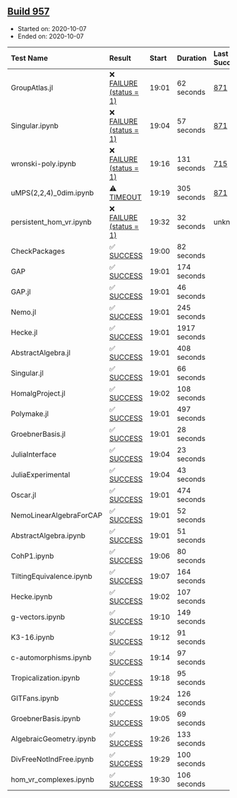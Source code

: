 ## [Build 957](https://oscarci.mathematik.uni-kl.de/job/oscar-stable/957/)

* Started on: 2020-10-07
* Ended on: 2020-10-07

| Test Name    | Result | Start | Duration | Last Success | First Failure |
|:-------------|:-------|:------|:---------|:-------------|:--------------|
| GroupAtlas.jl | ❌ [FAILURE (status = 1)](https://oscarci.mathematik.uni-kl.de/job/oscar-stable/957/artifact/logs/build-957/GroupAtlas.jl.log) | 19:01 | 62 seconds | [871](https://oscarci.mathematik.uni-kl.de/job/oscar-stable/871/) | [872](https://oscarci.mathematik.uni-kl.de/job/oscar-stable/872/) |
| Singular.ipynb | ❌ [FAILURE (status = 1)](https://oscarci.mathematik.uni-kl.de/job/oscar-stable/957/artifact/logs/build-957/Singular.ipynb.log) | 19:04 | 57 seconds | [871](https://oscarci.mathematik.uni-kl.de/job/oscar-stable/871/) | [872](https://oscarci.mathematik.uni-kl.de/job/oscar-stable/872/) |
| wronski-poly.ipynb | ❌ [FAILURE (status = 1)](https://oscarci.mathematik.uni-kl.de/job/oscar-stable/957/artifact/logs/build-957/wronski-poly.ipynb.log) | 19:16 | 131 seconds | [715](https://oscarci.mathematik.uni-kl.de/job/oscar-stable/715/) | [716](https://oscarci.mathematik.uni-kl.de/job/oscar-stable/716/) |
| uMPS(2,2,4)_0dim.ipynb | ⚠ [TIMEOUT](https://oscarci.mathematik.uni-kl.de/job/oscar-stable/957/artifact/logs/build-957/uMPS-2-2-4-_0dim.ipynb.log) | 19:19 | 305 seconds | [871](https://oscarci.mathematik.uni-kl.de/job/oscar-stable/871/) | [872](https://oscarci.mathematik.uni-kl.de/job/oscar-stable/872/) |
| persistent_hom_vr.ipynb | ❌ [FAILURE (status = 1)](https://oscarci.mathematik.uni-kl.de/job/oscar-stable/957/artifact/logs/build-957/persistent_hom_vr.ipynb.log) | 19:32 | 32 seconds | unknown | unknown |
| CheckPackages | ✅ [SUCCESS](https://oscarci.mathematik.uni-kl.de/job/oscar-stable/957/artifact/logs/build-957/CheckPackages.log) | 19:00 | 82 seconds |  |  |
| GAP | ✅ [SUCCESS](https://oscarci.mathematik.uni-kl.de/job/oscar-stable/957/artifact/logs/build-957/GAP.log) | 19:01 | 174 seconds |  |  |
| GAP.jl | ✅ [SUCCESS](https://oscarci.mathematik.uni-kl.de/job/oscar-stable/957/artifact/logs/build-957/GAP.jl.log) | 19:01 | 46 seconds |  |  |
| Nemo.jl | ✅ [SUCCESS](https://oscarci.mathematik.uni-kl.de/job/oscar-stable/957/artifact/logs/build-957/Nemo.jl.log) | 19:01 | 245 seconds |  |  |
| Hecke.jl | ✅ [SUCCESS](https://oscarci.mathematik.uni-kl.de/job/oscar-stable/957/artifact/logs/build-957/Hecke.jl.log) | 19:01 | 1917 seconds |  |  |
| AbstractAlgebra.jl | ✅ [SUCCESS](https://oscarci.mathematik.uni-kl.de/job/oscar-stable/957/artifact/logs/build-957/AbstractAlgebra.jl.log) | 19:01 | 408 seconds |  |  |
| Singular.jl | ✅ [SUCCESS](https://oscarci.mathematik.uni-kl.de/job/oscar-stable/957/artifact/logs/build-957/Singular.jl.log) | 19:01 | 66 seconds |  |  |
| HomalgProject.jl | ✅ [SUCCESS](https://oscarci.mathematik.uni-kl.de/job/oscar-stable/957/artifact/logs/build-957/HomalgProject.jl.log) | 19:02 | 108 seconds |  |  |
| Polymake.jl | ✅ [SUCCESS](https://oscarci.mathematik.uni-kl.de/job/oscar-stable/957/artifact/logs/build-957/Polymake.jl.log) | 19:01 | 497 seconds |  |  |
| GroebnerBasis.jl | ✅ [SUCCESS](https://oscarci.mathematik.uni-kl.de/job/oscar-stable/957/artifact/logs/build-957/GroebnerBasis.jl.log) | 19:01 | 28 seconds |  |  |
| JuliaInterface | ✅ [SUCCESS](https://oscarci.mathematik.uni-kl.de/job/oscar-stable/957/artifact/logs/build-957/JuliaInterface.log) | 19:04 | 23 seconds |  |  |
| JuliaExperimental | ✅ [SUCCESS](https://oscarci.mathematik.uni-kl.de/job/oscar-stable/957/artifact/logs/build-957/JuliaExperimental.log) | 19:04 | 43 seconds |  |  |
| Oscar.jl | ✅ [SUCCESS](https://oscarci.mathematik.uni-kl.de/job/oscar-stable/957/artifact/logs/build-957/Oscar.jl.log) | 19:01 | 474 seconds |  |  |
| NemoLinearAlgebraForCAP | ✅ [SUCCESS](https://oscarci.mathematik.uni-kl.de/job/oscar-stable/957/artifact/logs/build-957/NemoLinearAlgebraForCAP.log) | 19:01 | 52 seconds |  |  |
| AbstractAlgebra.ipynb | ✅ [SUCCESS](https://oscarci.mathematik.uni-kl.de/job/oscar-stable/957/artifact/logs/build-957/AbstractAlgebra.ipynb.log) | 19:01 | 51 seconds |  |  |
| CohP1.ipynb | ✅ [SUCCESS](https://oscarci.mathematik.uni-kl.de/job/oscar-stable/957/artifact/logs/build-957/CohP1.ipynb.log) | 19:06 | 80 seconds |  |  |
| TiltingEquivalence.ipynb | ✅ [SUCCESS](https://oscarci.mathematik.uni-kl.de/job/oscar-stable/957/artifact/logs/build-957/TiltingEquivalence.ipynb.log) | 19:07 | 164 seconds |  |  |
| Hecke.ipynb | ✅ [SUCCESS](https://oscarci.mathematik.uni-kl.de/job/oscar-stable/957/artifact/logs/build-957/Hecke.ipynb.log) | 19:02 | 107 seconds |  |  |
| g-vectors.ipynb | ✅ [SUCCESS](https://oscarci.mathematik.uni-kl.de/job/oscar-stable/957/artifact/logs/build-957/g-vectors.ipynb.log) | 19:10 | 149 seconds |  |  |
| K3-16.ipynb | ✅ [SUCCESS](https://oscarci.mathematik.uni-kl.de/job/oscar-stable/957/artifact/logs/build-957/K3-16.ipynb.log) | 19:12 | 91 seconds |  |  |
| c-automorphisms.ipynb | ✅ [SUCCESS](https://oscarci.mathematik.uni-kl.de/job/oscar-stable/957/artifact/logs/build-957/c-automorphisms.ipynb.log) | 19:14 | 97 seconds |  |  |
| Tropicalization.ipynb | ✅ [SUCCESS](https://oscarci.mathematik.uni-kl.de/job/oscar-stable/957/artifact/logs/build-957/Tropicalization.ipynb.log) | 19:18 | 95 seconds |  |  |
| GITFans.ipynb | ✅ [SUCCESS](https://oscarci.mathematik.uni-kl.de/job/oscar-stable/957/artifact/logs/build-957/GITFans.ipynb.log) | 19:24 | 126 seconds |  |  |
| GroebnerBasis.ipynb | ✅ [SUCCESS](https://oscarci.mathematik.uni-kl.de/job/oscar-stable/957/artifact/logs/build-957/GroebnerBasis.ipynb.log) | 19:05 | 69 seconds |  |  |
| AlgebraicGeometry.ipynb | ✅ [SUCCESS](https://oscarci.mathematik.uni-kl.de/job/oscar-stable/957/artifact/logs/build-957/AlgebraicGeometry.ipynb.log) | 19:26 | 133 seconds |  |  |
| DivFreeNotIndFree.ipynb | ✅ [SUCCESS](https://oscarci.mathematik.uni-kl.de/job/oscar-stable/957/artifact/logs/build-957/DivFreeNotIndFree.ipynb.log) | 19:29 | 100 seconds |  |  |
| hom_vr_complexes.ipynb | ✅ [SUCCESS](https://oscarci.mathematik.uni-kl.de/job/oscar-stable/957/artifact/logs/build-957/hom_vr_complexes.ipynb.log) | 19:30 | 106 seconds |  |  |
